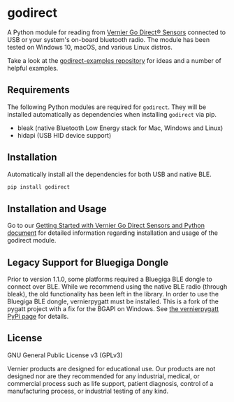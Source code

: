 # godirect

A Python module for reading from [Vernier Go Direct® Sensors](https://www.vernier.com/products/sensors/go-direct-sensors/) connected to USB or your system's on-board bluetooth radio. The module has been tested on Windows 10, macOS, and various Linux distros.

Take a look at the [godirect-examples repository](https://github.com/VernierST/godirect-examples/tree/main/python) for ideas and a number of helpful examples.

## Requirements

The following Python modules are required for `godirect`. They will be installed automatically as dependencies when installing `godirect` via pip.

* bleak (native Bluetooth Low Energy stack for Mac, Windows and Linux)
* hidapi (USB HID device support)

## Installation

Automatically install all the dependencies for both USB and native BLE.
```bash
pip install godirect
```

## Installation and Usage

Go to our [Getting Started with Vernier Go Direct Sensors and Python document](https://github.com/VernierST/godirect-examples/blob/main/python/readme.md) for detailed information regarding installation and usage of the godirect module.

## Legacy Support for Bluegiga Dongle

Prior to version 1.1.0, some platforms required a Bluegiga BLE dongle to connect over BLE. While we recommend using the native BLE radio (through bleak), the old functionality has been left in the library. In order to use the Bluegiga BLE dongle, vernierpygatt must be installed. This is a fork of the pygatt project with a fix for the BGAPI on Windows. See [the vernierpygatt PyPi page](https://pypi.org/project/vernierpygatt/) for details.

## License

GNU General Public License v3 (GPLv3)

Vernier products are designed for educational use. Our products are not designed nor are they recommended for any industrial, medical, or commercial process such as life support, patient diagnosis, control of a manufacturing process, or industrial testing of any kind.

